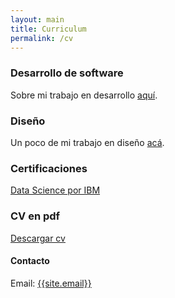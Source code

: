 ```yaml
---
layout: main
title: Curriculum
permalink: /cv
---
```


### Desarrollo de software

Sobre mi trabajo en desarrollo [aquí](/yo).

### Diseño

Un poco de mi trabajo en diseño [acá](/diseno).

### Certificaciones

[Data Science por IBM](https://www.youracclaim.com/users/victoriano-garza/badges)

### CV en pdf

[Descargar cv](https://res.cloudinary.com/dfhxsuwjv/image/upload/v1559438767/CV_2019_v1.7-compressed_y9vxm8.pdf)

<h4 id="contact">Contacto</h4>

<p>Email: <a href="mailto:{{site.email}}">{{site.email}}</a></p>

